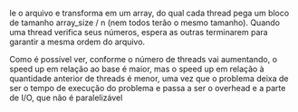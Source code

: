 le o arquivo e transforma em um array, do qual cada thread pega um bloco de tamanho array_size / n (nem todos terão o mesmo tamanho). Quando uma thread verifica seus números, espera as outras terminarem para garantir a mesma ordem do arquivo.

Como é possível ver, conforme o número de threads vai aumentando, o speed up em relação ao base é maior, mas o speed up em relação à quantidade anterior de threads é menor, uma vez que o problema deixa de ser o tempo de execução do problema e passa a ser o overhead e a parte de I/O, que não é paralelizável